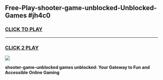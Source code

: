 
## Free-Play-shooter-game-unblocked-Unblocked-Games #jh4c0
<h3>
<a href="https://news.freeplayer.one?title=shooter-game-unblocked&ref=8M">CLICK TO PLAY</a></h3>
<hr>

<h3>
<a href="https://news.freeplayer.one?title=shooter-game-unblocked&ref=8M">CLICK 2 PLAY</a>
  
</h3>

<a href="https://news.freeplayer.one?title=shooter-game-unblocked&ref=8M"><img src="https://clearcache.store/games.png"></a>


**shooter-game-unblocked games unblocked: Your Gateway to Fun and Accessible Online Gaming**
